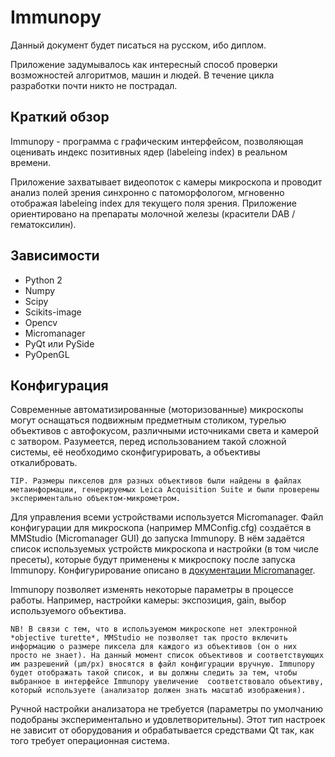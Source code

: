 # Immunopy #

Данный документ будет писаться на русском, ибо диплом.

Приложение задумывалось как интересный способ проверки возможностей алгоритмов, машин и людей. В течение цикла разработки почти никто не пострадал.

## Краткий обзор
Immunopy - программа с графическим интерфейсом, позволяющая оценивать индекс позитивных ядер (labeleing index) в реальном времени.

Приложение захватывает видеопоток с камеры микроскопа и проводит анализ полей зрения синхронно с патоморфологом, мгновенно отображая labeleing index для текущего поля зрения. Приложение ориентировано на препараты молочной железы (красители DAB / гематоксилин).

## Зависимости ##

* Python 2
* Numpy
* Scipy
* Scikits-image
* Opencv
* Micromanager
* PyQt или PySide
* PyOpenGL

## Конфигурация ##

Современные автоматизированные (моторизованные) микроскопы могут оснащаться подвижным предметным столиком, турелью объективов с автофокусом, различными источниками света и камерой с затвором. Разумеется, перед использованием такой сложной системы, её необходимо сконфигурировать, а объективы откалибровать.

    TIP. Размеры пикселов для разных объективов были найдены в файлах метаинформации, генерируемых Leica Acquisition Suite и были проверены экспериментально объектом-микрометром.

Для управления всеми устройствами используется Micromanager. Файл конфигурации для микроскопа (например MMConfig.cfg) создаётся в MMStudio (Micromanager GUI) до запуска Immunopy. В нём задаётся список используемых устройств микроскопа и настройки (в том числе пресеты), которые будут применены к микроспоку после запуска Immunopy. Конфигурирование описано в [документации Miсromanager](https://micro-manager.org/wiki/Micro-Manager_Configuration_Guide).

Immunopy позволяет изменять некоторые параметры в процессе работы. Например, настройки камеры: экспозиция, gain, выбор используемого объектива.

    NB! В связи с тем, что в используемом микроскопе нет электронной *objective turette*, MMStudio не позволяет так просто включить информацию о размере пиксела для каждого из объективов (он о них просто не знает). На данный момент список объективов и соответствующих им разрешений (µm/px) вносятся в файл конфигурации вручную. Immunopy будет отображать такой список, и вы должны следить за тем, чтобы выбранное в интерфейсе Immunopy увеличение  соответствовало объективу, который используете (анализатор должен знать масштаб изображения).

Ручной настройки анализатора не требуется (параметры по умолчанию подобраны экспериментально и удовлетворительны). Этот тип настроек не зависит от оборудования и обрабатывается средствами Qt так, как того требует операционная система.
